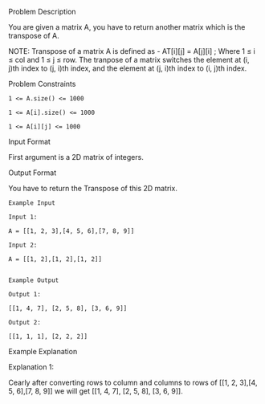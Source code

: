 Problem Description

You are given a matrix A, you have to return another matrix which is the transpose of A.

NOTE: Transpose of a matrix A is defined as - AT[i][j] = A[j][i] ; Where 1 ≤ i ≤ col and 1 ≤ j ≤ row. The tranpose of a matrix switches the element at (i, j)th index to (j, i)th index, and the element at (j, i)th index to (i, j)th index.


Problem Constraints
    
    1 <= A.size() <= 1000
    
    1 <= A[i].size() <= 1000
    
    1 <= A[i][j] <= 1000



Input Format

First argument is a 2D matrix of integers.



Output Format

You have to return the Transpose of this 2D matrix.



    Example Input
    
    Input 1:
    
    A = [[1, 2, 3],[4, 5, 6],[7, 8, 9]]
    
    Input 2:
    
    A = [[1, 2],[1, 2],[1, 2]]
    
    
    Example Output
    
    Output 1:
    
    [[1, 4, 7], [2, 5, 8], [3, 6, 9]]
    
    Output 2:
    
    [[1, 1, 1], [2, 2, 2]]
    

Example Explanation

Explanation 1:

Cearly after converting rows to column and columns to rows of [[1, 2, 3],[4, 5, 6],[7, 8, 9]]
 we will get [[1, 4, 7], [2, 5, 8], [3, 6, 9]].